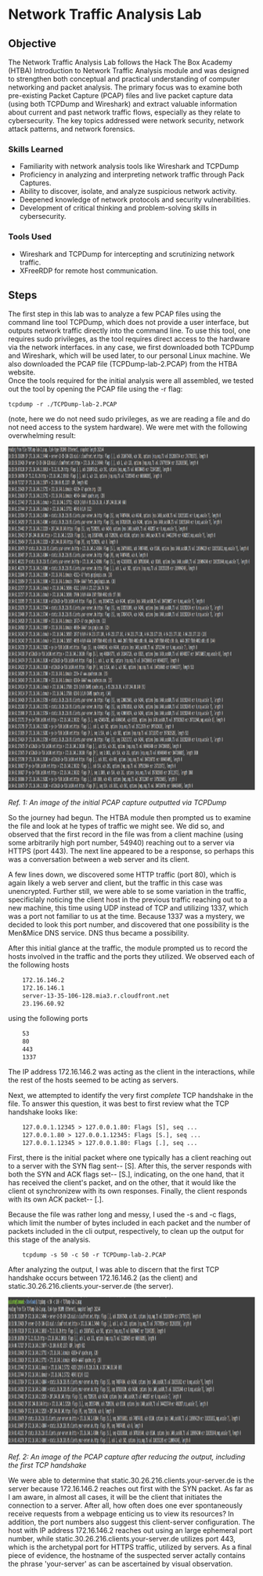 # Network Traffic Analysis Lab

## Objective

The Network Traffic Analysis Lab follows the Hack The Box Academy (HTBA) Introduction to Network Traffic Analysis module and was designed to strengthen both conceptual and practical understanding of computer networking and packet analysis. The primary focus was to examine both pre-existing Packet Capture (PCAP) files and live packet capture data (using both TCPDump and Wireshark) and extract valuable information about current and past network traffic flows, especially as they relate to cybersecurity. The key topics addressed were network security, network attack patterns, and network forensics.

### Skills Learned

- Familiarity with network analysis tools like Wireshark and TCPDump
- Proficiency in analyzing and interpreting network traffic through Pack Captures.
- Ability to discover, isolate, and analyze suspicious network activity.
- Deepened knowledge of network protocols and security vulnerabilities.
- Development of critical thinking and problem-solving skills in cybersecurity.

### Tools Used

- Wireshark and TCPDump for intercepting and scrutinizing network traffic.
- XFreeRDP for remote host communication.

## Steps
The first step in this lab was to analyze a few PCAP files using the command line tool TCPDump, which does not provide a user interface, but outputs network traffic directly into the command line. To use this tool, one requires sudo privileges, as the tool requires direct access to the hardware via the network interfaces. in any case, we first downloaded both TCPDump and Wireshark, which will be used later, to our personal Linux machine. We also downloaded the PCAP file (TCPDump-lab-2.PCAP) from the HTBA website.  
Once the tools required for the initial analysis were all assembled, we tested out the tool by opening the PCAP file using the -r flag:

    tcpdump -r ./TCPDump-lab-2.PCAP

(note, here we do not need sudo privileges, as we are reading a file and do not need access to the system hardware). We were met with the following overwhelming result:

<div>
  <img src="./lab-images/TCPDump/FirstTCPDump.png" alt="Network Traffic Analysis Image" width="1400" height="700">

  *Ref. 1: An image of the initial PCAP capture outputted via TCPDump*
</div>

So the journey had begun. The HTBA module then prompted us to examine the file and look at he types of traffic we might see. We did so, and observed that the first record in the file was from a client machine (using some arbitrarily high port number, 54940) reaching out to a server via HTTPS (port 443). The next line appeared to be a response, so perhaps this was a conversation between a web server and its client. 

A few lines down, we discovered some HTTP traffic (port 80), which is again likely a web server and client, but the traffic in this case was unencrypted. Further still, we were able to se some variation in the traffic, specificlaly noticing the client host in the previous traffic reaching out to a new machine, this time using UDP instead of TCP and utilizing 1337, which was a port not familiar to us at the time. Because 1337 was a mystery, we decided to look this port number, and discovered that one possibility is the Men&Mice DNS service. DNS thus became a possibility. 

After this initial glance at the traffic, the module prompted us to record the hosts involved in the traffic and the ports they utilized. We observed each of the following hosts
        
        172.16.146.2
        172.16.146.1
        server-13-35-106-128.mia3.r.cloudfront.net
        23.196.60.92

using the following ports

        53
        80
        443
        1337

The IP address 172.16.146.2 was acting as the client in the interactions, while the rest of the hosts seemed to be acting as servers. 

Next, we attempted to identify the very first *complete* TCP handshake in the file. To answer this question, it was best to first review what the TCP handshake looks like:

        127.0.0.1.12345 > 127.0.0.1.80:	Flags [S], seq ...
        127.0.0.1.80 > 127.0.0.1.12345:	Flags [S.], seq ...
        127.0.0.1.12345 > 127.0.0.1.80:	Flags [.], seq ...

First, there is the initial packet where one typically has a client reaching out to a server with the SYN flag sent-- [S]. After this, the server responds with both the SYN and ACK flags set-- [S.], indicating, on the one hand, that it has received the client's packet, and on the other, that it would like the client ot synchronizew with its own responses. Finally, the client responds with its own ACK packet-- [.]. 

Because the file was rather long and messy, I used the -s and -c flags, which limit the number of bytes included in each packet and the number of packets included in the cli output, respectively, to clean up the output for this stage of the analysis.

        tcpdump -s 50 -c 50 -r TCPDump-lab-2.PCAP

After analyzing the output, I was able to discern that the first TCP handshake occurs between 172.16.146.2 (as the client) and static.30.26.216.clients.your-server.de (the server).

<div>
  <img src="./lab-images/TCPDump/TCPDumpSandCFlags.png" alt="Network Traffic Analysis Image" width="1400" height="300">

  *Ref. 2: An image of the PCAP capture after reducing the output, including the first TCP handshake*
</div>

We were able to determine that static.30.26.216.clients.your-server.de is the server because 172.16.146.2 reaches out first with the SYN packet. As far as I am aware, in almost all cases, it will be the client that initiates the connection to a server. After all, how often does one ever spontaneously receive requests from a webpage enticing us to view its resources? In addition, the port numbers also suggest this client-server configuration. The host with IP address 172.16.146.2 reaches out using an large ephemeral port number, while static.30.26.216.clients.your-server.de utilizes port 443, which is the archetypal port for HTTPS traffic, utilized by servers. As a final piece of evidence, the hostname of the suspected server actally contains the phrase 'your-server' as can be ascertained by visual observation. 







